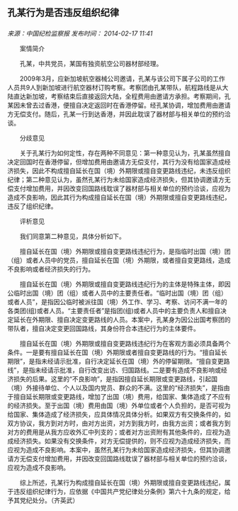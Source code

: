 ## 孔某行为是否违反组织纪律

### 

_来源：中国纪检监察报_ _发布时间： 2014-02-17 11:41_

　　案情简介

　　孔某，中共党员，某国有独资航空公司器材部经理。

　　2009年3月，应新加坡航空器械公司邀请，孔某与该公司下属子公司的工作人员共9人到新加坡进行航空器材订购考察。考察团由孔某带队，航程路线是从大陆直达新加坡，考察结束后直接返回大陆，全程费用由邀请方承担。考察期间，孔某因未曾去过香港，便擅自决定返回时在香港停留。经孔某协调，增加费用由邀请方无偿支付。随后，孔某一行到达香港，并因此耽误了器材部与相关单位的预约洽谈。

　　分歧意见

　　关于孔某行为如何定性，存在两种不同意见：第一种意见认为，孔某虽然擅自决定回国时在香港停留，但增加费用由邀请方无偿支付，其行为没有给国家造成经济损失，因此不构成擅自延长在国（境）外期限或擅自变更路线违纪，未违反组织纪律；第二种意见认为，虽然孔某行为未给国家造成经济损失，但其协调邀请方无偿支付增加费用，并因改变回国路线耽误了器材部与相关单位的预约洽谈，应视为造成不良影响，因此其行为构成擅自延长在国（境）外期限或擅自变更路线违纪，违反了组织纪律。

　　评析意见

　　我们同意第二种意见，具体分析如下。

　　擅自延长在国（境）外期限或擅自变更路线违纪行为，是指临时出国（境）团（组）或者人员中的党员，擅自延长在国（境）外期限，或者擅自变更路线，造成不良影响或者经济损失的行为。

　　擅自延长在国（境）外期限或擅自变更路线违纪行为的主体是特殊主体，即因公临时出国（境）团（组）或者人员中的主要责任者。“临时出国（境）团（组）或者人员”，是指因公临时被派往国（境）外工作、学习、考察、访问不满一年的各类团(组)或者人员。“主要责任者”是指团(组)或者人员中的主要负责人和擅自决定延长在外期限、擅自决定变更路线的人员。本案中，孔某身为因公出国考察团的带队者，擅自决定变更回国路线，其身份符合本违纪行为的主体要件。

　　擅自延长在国（境）外期限或擅自变更路线违纪行为在客观方面必须具备两个条件。一是要有擅自延长在国（境）外期限或者擅自变更路线的行为。“擅自延长期限”，是指未经请示批准，自行决定延长在国（境）外的停留期限。“擅自变更路线”，是指未经请示批准，自行改变出访、归国路线。二是要有造成不良影响或经济损失的后果。这里的“不良影响”，是指因擅自延长期限或变更路线，引起国（境）外接待单位、个人以及国内党员、群众的不满。这里的“经济损失”，是指由于擅自延长期限或变更路线，增加了出国（境）费用，给国家、集体造成了不应有的经济损失。至于出国（境）费用由国（境）外单位或者个人负担的，是否可视为给国家、集体造成了经济损失，应具体情况具体分析。如果双方有交换条件的，如双方协议，我方到对方时，由对方出资，对方到我方时，由我方出资；或者我方到对方的费用是从我方应收外汇中列支的；或者对方出资附有其他条件的，应视为造成经济损失。如果没有交换条件，对方无偿提供的，则不应视为造成经济损失，而应视为造成不良影响。本案中，虽然孔某行为未给国家造成经济损失，但其协调邀请方无偿支付增加费用，并因改变回国路线耽误了器材部与相关单位的预约洽谈，应视为造成不良影响。

　　综上所述，孔某行为构成擅自延长在国（境）外期限或擅自变更路线违纪，属于违反组织纪律行为，应依据《中国共产党纪律处分条例》第六十九条的规定，给予其党纪处分。（齐英武）